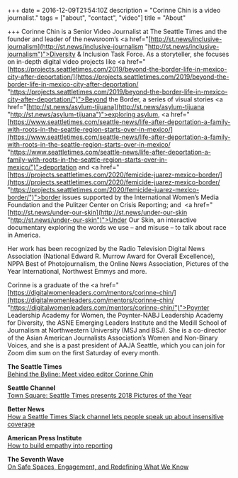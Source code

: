 +++
date = 2016-12-09T21:54:10Z
description = "Corinne Chin is a video journalist."
tags = ["about", "contact", "video"]
title = "About"

+++
Corinne Chin is a Senior Video Journalist at The Seattle Times and the founder and leader of the newsroom’s <a href="[http://st.news/inclusive-journalism](http://st.news/inclusive-journalism "http://st.news/inclusive-journalism")">Diversity & Inclusion Task Force</a>. As a storyteller, she focuses on in-depth digital video projects like <a href="[https://projects.seattletimes.com/2019/beyond-the-border-life-in-mexico-city-after-deportation/](https://projects.seattletimes.com/2019/beyond-the-border-life-in-mexico-city-after-deportation/ "https://projects.seattletimes.com/2019/beyond-the-border-life-in-mexico-city-after-deportation/")">Beyond the Border</a>, a series of visual stories <a href="[http://st.news/asylum-tijuana](http://st.news/asylum-tijuana "http://st.news/asylum-tijuana")">exploring asylum</a>, <a href="[https://www.seattletimes.com/seattle-news/life-after-deportation-a-family-with-roots-in-the-seattle-region-starts-over-in-mexico/](https://www.seattletimes.com/seattle-news/life-after-deportation-a-family-with-roots-in-the-seattle-region-starts-over-in-mexico/ "https://www.seattletimes.com/seattle-news/life-after-deportation-a-family-with-roots-in-the-seattle-region-starts-over-in-mexico/")">deportation</a> and <a href="[https://projects.seattletimes.com/2020/femicide-juarez-mexico-border/](https://projects.seattletimes.com/2020/femicide-juarez-mexico-border/ "https://projects.seattletimes.com/2020/femicide-juarez-mexico-border/")">border issues</a> supported by the International Women’s Media Foundation and the Pulitzer Center on Crisis Reporting; and  <a href="[http://st.news/under-our-skin](http://st.news/under-our-skin "http://st.news/under-our-skin")">Under Our Skin</a>, an interactive documentary exploring the words we use – and misuse – to talk about race in America. 

Her work has been recognized by the Radio Television Digital News Association (National Edward R. Murrow Award for Overall Excellence), NPPA Best of Photojournalism, the Online News Association, Pictures of the Year International, Northwest Emmys and more. 

Corinne is a graduate of the <a href="[https://digitalwomenleaders.com/mentors/corinne-chin/](https://digitalwomenleaders.com/mentors/corinne-chin/ "https://digitalwomenleaders.com/mentors/corinne-chin/")">Poynter Leadership Academy for Women</a>, the Poynter-NABJ Leadership Academy for Diversity, the ASNE Emerging Leaders Institute and the Medill School of Journalism at Northwestern University (MSJ and BSJ). She is a co-director of the Asian American Journalists Association’s Women and Non-Binary Voices, and she is a past president of AAJA Seattle, which you can join for Zoom dim sum on the first Saturday of every month.

<p><span style="font-weight: bold">The Seattle Times</span><br>
<a href="https://www.seattletimes.com/seattle-news/behind-the-byline-meet-video-editor-corinne-chin/" target="_blank">Behind the Byline: Meet video editor Corinne Chin</a></p>

<p><span style="font-weight: bold">Seattle Channel</span><br>
<a href="http://www.seattlechannel.org/TownSquare?videoid=x101817" target="_blank">Town Square: Seattle Times presents 2018 Pictures of the Year</a></p>

<p><span style="font-weight: bold">Better News</span><br>
<a href="https://betternews.org/sharable-win-seattle-times-slack-channel-sensitive-subjects/
" target="_blank">How a Seattle Times Slack channel lets people speak up about insensitive coverage</a></p>

<p><span style="font-weight: bold">American Press Institute</span><br>
<a href="https://www.americanpressinstitute.org/publications/reports/strategy-studies/empathy-reporting/" target="_blank">How to build empathy into reporting</a></p>

<p><span style="font-weight: bold">The Seventh Wave</span><br>
<a href="http://theseventhwave.co/on-safe-spaces-engagement-and-redefining-what-we-know/
" target="_blank">On Safe Spaces, Engagement, and Redefining What We Know</a></p>